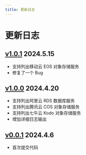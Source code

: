 ```yaml
---
title: 更新日志
---
```


# 更新日志

## [v1.0.1](https://github.com/wgpsec/lc/releases/tag/v1.0.1) 2024.5.15

* 支持列出移动云 EOS 对象存储服务
* 修复了一个 Bug


## [v1.0.0](https://github.com/wgpsec/lc/releases/tag/v1.0.0) 2024.4.20

* 支持列出阿里云 RDS 数据库服务
* 支持列出腾讯云 COS 对象存储服务
* 支持列出七牛云 Kodo 对象存储服务
* 增加详细日志输出


## [v0.0.1](https://github.com/wgpsec/lc/releases/tag/v0.0.1) 2024.4.6

* 首次提交代码


<Vssue />

<script>
export default {
    mounted () {
      this.$page.lastUpdated = "2024 年 5 月 15 日"
    }
  }
</script>